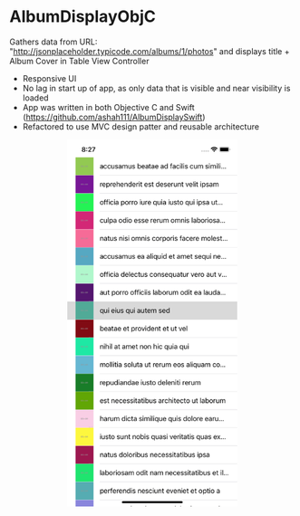 # AlbumDisplayObjC

Gathers data from URL: "http://jsonplaceholder.typicode.com/albums/1/photos" and displays title + Album Cover in Table View Controller
- Responsive UI
- No lag in start up of app, as only data that is visible and near visibility is loaded
- App was written in both Objective C and Swift (https://github.com/ashah111/AlbumDisplaySwift)
- Refactored to use MVC design patter and reusable architecture

<p align="center">
  <img src="https://github.com/ashah111/AlbumDisplayObjC/blob/master/readme.png" width="300">
</p>
